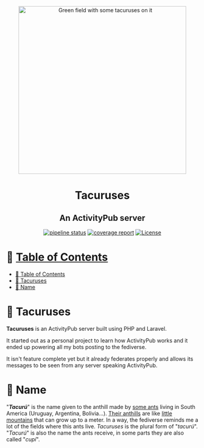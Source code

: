 <a name="readme-top"></a>

<div align="center">
  <!-- You are encouraged to replace this logo with your own! Otherwise you can also remove it. -->
  <img src="https://upload.wikimedia.org/wikipedia/commons/thumb/d/d0/Tacuruses_de_cerca_01.jpg/640px-Tacuruses_de_cerca_01.jpg" alt="Green field with some tacuruses on it" width="440"  height="auto" />
  <br/>

  <h1><b>Tacuruses</b></h1>
  <h2>An ActivityPub server</h2>
  <a href="https://gitlab.com/j3j5/tacuruses/-/commits/main"><img alt="pipeline status" src="https://gitlab.com/j3j5/tacuruses/badges/main/pipeline.svg" /></a>
  <a href="https://gitlab.com/j3j5/tacuruses/-/commits/main"><img alt="coverage report" src="https://gitlab.com/j3j5/tacuruses/badges/main/coverage.svg" /></a>
  <a href="https://gitlab.com/j3j5/tacuruses/-/blob/main/LICENSE"><img alt="License" src="https://img.shields.io/gitlab/license/j3j5%2Ftacuruses?style=plastic"></a>
</div>

# 📗 [Table of Contents](#-table-of-contents)

- [📗 Table of Contents](#-table-of-contents)
- [🐜 Tacuruses ](#-tacuruses-)
- [🤔 Name](#-name)


# 🐜 <a name="about-project">Tacuruses </a>

**Tacuruses** is an ActivityPub server built using PHP and Laravel.

 It started out as a personal project to learn how ActivityPub works and it ended up powering all my bots posting to the fediverse.

It isn't feature complete yet but it already federates properly and allows its messages to be seen from any server speaking ActivityPub.

# 🤔 <a name="name">Name</a>

"_**Tacurú**_" is the name given to the anthill made by [some ants](https://es.wikipedia.org/wiki/Camponotus_punctulatus) living in South America (Uruguay, Argentina, Bolivia...). [Their anthills](https://commons.wikimedia.org/wiki/File:Vista_general_de_tacuruses_en_un_campo_1.jpg) are like [little mountains](https://commons.wikimedia.org/wiki/File:Vista_general_de_tacuruses_en_un_campo_2.jpg) that can grow up to a meter. In a way, the fediverse reminds me a lot of the fields where this ants live. _Tacuruses_ is the plural form of "_tacurú_". "_Tacurú_" is also the name the ants receive, in some parts they are also called "_cupí_".
